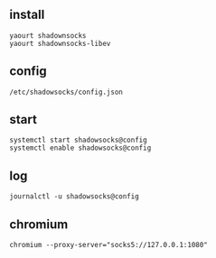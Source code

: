 ## install
```
yaourt shadownsocks
yaourt shadownsocks-libev
```

## config
```
/etc/shadowsocks/config.json
```

## start
```
systemctl start shadowsocks@config
systemctl enable shadowsocks@config
```

## log
```
journalctl -u shadowsocks@config
```

## chromium
```
chromium --proxy-server="socks5://127.0.0.1:1080"
```
